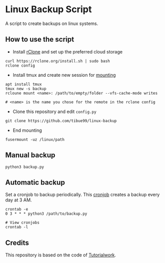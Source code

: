 # Linux Backup Script

A script to create backups on linux systems.

## How to use the script

- Install [rClone](https://rclone.org/downloads/) and set up the preferred cloud storage
```shell
curl https://rclone.org/install.sh | sudo bash
rclone config
```
- Install tmux and create new session for [mounting](https://rclone.org/commands/rclone_mount/)
```shell
apt install tmux
tmux new -s backup
rcloune mount <name>: /path/to/empty/folder --vfs-cache-mode writes

# <name> is the name you chose for the remote in the rclone config
```
- Clone this repository and edit `config.py`
```shell
git clone https://github.com/tibue99/linux-backup
```
- End mounting
```shell
fusermount -uz /linux/path
```

## Manual backup
```shell
python3 backup.py
```

## Automatic backup
Set a cronjob to backup periodically. This [cronjob](https://crontab.guru/#0_3_*_*_*) creates a backup every day at 3 AM.
```shell
crontab -e
0 3 * * * python3 /path/to/backup.py

# View cronjobs
crontab -l
```

## Credits

This repository is based on the code of [Tutorialwork](https://github.com/Tutorialwork/Linux-Backup-Script).